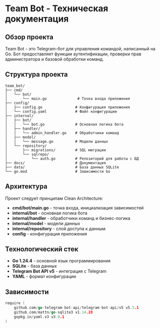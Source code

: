 # Team Bot - Техническая документация

## Обзор проекта

Team Bot - это Telegram-бот для управления командой, написанный на Go. Бот предоставляет функции аутентификации, проверки прав администратора и базовой обработки команд.

## Структура проекта

```
team_bot/
├── cmd/
│   └── bot/
│       └── main.go              # Точка входа приложения
├── config/
│   ├── config.go               # Конфигурация приложения
│   └── config.yaml             # Файл конфигурации
├── internal/
│   ├── bot/
│   │   └── bot.go              # Основная логика бота
│   ├── handler/
│   │   └── admin_handler.go    # Обработчики команд
│   ├── model/
│   │   └── message.go          # Модели данных
│   └── repository/
│       ├── migrations/         # SQL миграции
│       └── sqlrepo/
│           └── auth.go         # Репозиторий для работы с БД
├── docs/                       # Документация
├── data/                       # База данных SQLite
└── go.mod                      # Зависимости Go
```

## Архитектура

Проект следует принципам Clean Architecture:

- **cmd/bot/main.go** - точка входа, инициализация зависимостей
- **internal/bot** - основная логика бота
- **internal/handler** - обработчики команд и бизнес-логика
- **internal/model** - модели данных
- **internal/repository** - слой доступа к данным
- **config** - конфигурация приложения

## Технологический стек

- **Go 1.24.4** - основной язык программирования
- **SQLite** - база данных
- **Telegram Bot API v5** - интеграция с Telegram
- **YAML** - формат конфигурации

## Зависимости

```go
require (
    github.com/go-telegram-bot-api/telegram-bot-api/v5 v5.5.1
    github.com/mattn/go-sqlite3 v1.14.28
    gopkg.in/yaml.v3 v3.0.1
)
```

